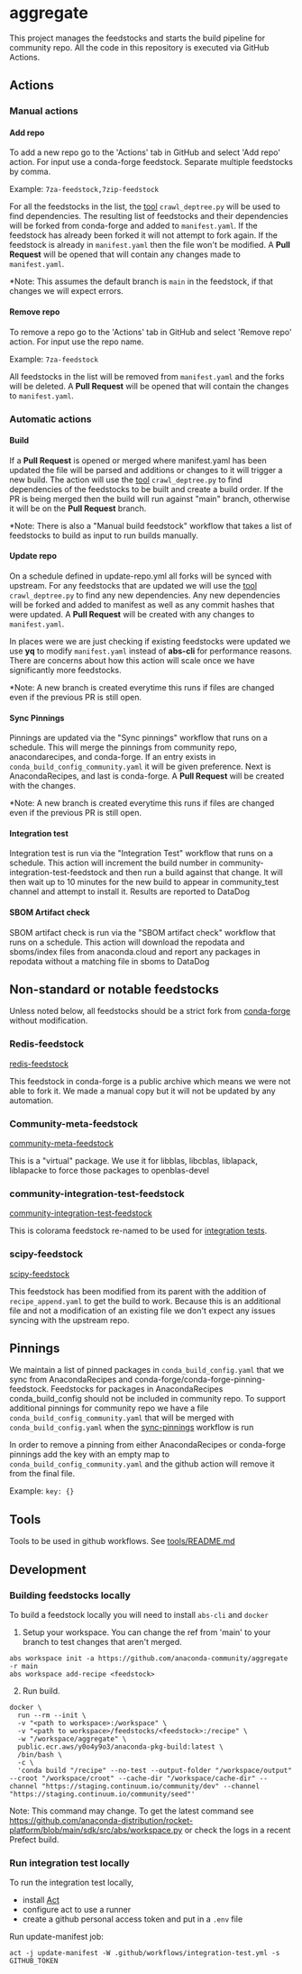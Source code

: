 # aggregate

This project manages the feedstocks and starts the build pipeline for community repo.
All the code in this repository is executed via GitHub Actions.

## Actions

### Manual actions
#### Add repo
To add a new repo go to the 'Actions' tab in GitHub and select 'Add repo' action.
For input use a conda-forge feedstock. Separate multiple feedstocks by comma.

Example: `7za-feedstock,7zip-feedstock`

For all the feedstocks in the list, the [tool](#tools) `crawl_deptree.py` will be used to find dependencies.
The resulting list of feedstocks and their dependencies will be forked from conda-forge and added to `manifest.yaml`.
If the feedstock has already been forked it will not attempt to fork again. If the feedstock is already in `manifest.yaml` then the file won't be modified.
A **Pull Request** will be opened that will contain any changes made to `manifest.yaml`.

*Note: This assumes the default branch is `main` in the feedstock, if that changes we will expect errors.

#### Remove repo
To remove a repo go to the 'Actions' tab in GitHub and select 'Remove repo' action.
For input use the repo name. 

Example: `7za-feedstock`

All feedstocks in the list will be removed from `manifest.yaml` and the forks will be deleted.
A **Pull Request** will be opened that will contain the changes to `manifest.yaml`.

### Automatic actions

#### Build
If a **Pull Request** is opened or merged where manifest.yaml has been updated the file will be parsed and additions or changes to it will
trigger a new build.
The action will use the [tool](#tools) `crawl_deptree.py` to find dependencies of the feedstocks to be built and create a build order.
If the PR is being merged then the build will run against "main" branch, otherwise it will be on the **Pull Request** branch.

*Note: There is also a "Manual build feedstock" workflow that takes a list of feedstocks to build as input to run builds manually.

#### Update repo
On a schedule defined in update-repo.yml all forks will be synced with upstream.
For any feedstocks that are updated we will use the [tool](#tools) `crawl_deptree.py` to find any new dependencies. Any new dependencies will be forked and added to manifest
as well as any commit hashes that were updated. A **Pull Request** will be created with any changes to `manifest.yaml`.

In places were we are just checking if existing feedstocks were updated we use **yq** to modify `manifest.yaml` instead of **abs-cli** for performance reasons.
There are concerns about how this action will scale once we have significantly more feedstocks.

*Note: A new branch is created everytime this runs if files are changed even if the previous PR is still open.

#### Sync Pinnings
Pinnings are updated via the "Sync pinnings" workflow that runs on a schedule. This will merge the pinnings from community repo, anacondarecipes, and conda-forge.
If an entry exists in `conda_build_config_community.yaml` it will be given preference. Next is AnacondaRecipes, and last is conda-forge. A **Pull Request** will be created with the changes.

*Note: A new branch is created everytime this runs if files are changed even if the previous PR is still open.

#### Integration test
Integration test is run via the "Integration Test" workflow that runs on a schedule.
This action will increment the build number in community-integration-test-feedstock and then run a build against that change.
It will then wait up to 10 minutes for the new build to appear in community_test channel and attempt to install it.
Results are reported to DataDog

#### SBOM Artifact check
SBOM artifact check is run via the "SBOM artifact check" workflow that runs on a schedule.
This action will download the repodata and sboms/index files from anaconda.cloud and report any packages in repodata without a matching file in sboms to DataDog

## Non-standard or notable feedstocks

Unless noted below, all feedstocks should be a strict fork from [conda-forge](https://github.com/conda-forge) without modification.

### Redis-feedstock
[redis-feedstock](https://github.com/anaconda-community/redis-feedstock)

This feedstock in conda-forge is a public archive which means we were not able to fork it. We made a manual copy but it will not be updated by any automation.

### Community-meta-feedstock
[community-meta-feedstock](https://github.com/anaconda-community/community-meta-feedstock)

This is a "virtual" package. We use it for libblas, libcblas, liblapack, liblapacke to force those packages to openblas-devel

### community-integration-test-feedstock
[community-integration-test-feedstock](https://github.com/anaconda-community/community-integration-test-feedstock)

This is colorama feedstock re-named to be used for [integration tests](#integration-test).

### scipy-feedstock
[scipy-feedstock](https://github.com/anaconda-community/scipy-feedstock)

This feedstock has been modified from its parent with the addition of `recipe_append.yaml` to get the build to work. 
Because this is an additional file and not a modification of an existing file we don't expect any issues syncing with the upstream repo.

## Pinnings
We maintain a list of pinned packages in `conda_build_config.yaml` that we sync from AnacondaRecipes and conda-forge/conda-forge-pinning-feedstock.
Feedstocks for packages in AnacondaRecipes conda_build_config should not be included in community repo.
To support additional pinnings for community repo we have a file `conda_build_config_community.yaml` that will be merged with `conda_build_config.yaml` when the [sync-pinnings](#sync-pinnings) workflow is run


In order to remove a pinning from either AnacondaRecipes or conda-forge pinnings add the key with an empty map to `conda_build_config_community.yaml` and the github action will remove it from the final file.

Example: `key: {}`

## Tools
Tools to be used in github workflows. See [tools/README.md](tools/README.md)

## Development
### Building feedstocks locally
To build a feedstock locally you will need to install `abs-cli` and `docker`

1. Setup your workspace. You can change the ref from 'main' to your branch to test changes that aren't merged.
```text
abs workspace init -a https://github.com/anaconda-community/aggregate -r main
abs workspace add-recipe <feedstock>
```
2. Run build.
```
docker \
  run --rm --init \
  -v "<path to workspace>:/workspace" \
  -v "<path to workspace>/feedstocks/<feedstock>:/recipe" \
  -w "/workspace/aggregate" \
  public.ecr.aws/y0o4y9o3/anaconda-pkg-build:latest \
  /bin/bash \
  -c \
  'conda build "/recipe" --no-test --output-folder "/workspace/output" --croot "/workspace/croot" --cache-dir "/workspace/cache-dir" --channel "https://staging.continuum.io/community/dev" --channel "https://staging.continuum.io/community/seed"'
```
Note: This command may change. To get the latest command see https://github.com/anaconda-distribution/rocket-platform/blob/main/sdk/src/abs/workspace.py or check the logs in a recent Prefect build.

### Run integration test locally
To run the integration test locally,
- install [Act](https://github.com/nektos/act)
- configure act to use a runner
- create a github personal access token and put in a `.env` file

Run update-manifest job:
```
act -j update-manifest -W .github/workflows/integration-test.yml -s GITHUB_TOKEN
```